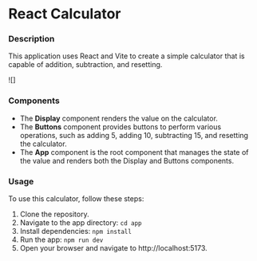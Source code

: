 # React Calculator

### Description
This application uses React and Vite to create a simple calculator that is capable of addition, subtraction, and resetting.

![]

### Components
- The **Display** component renders the value on the calculator.
- The **Buttons** component provides buttons to perform various operations, such as adding 5, adding 10, subtracting 15, and resetting the calculator.
- The **App** component is the root component that manages the state of the value and renders both the Display and Buttons components.

### Usage
To use this calculator, follow these steps:

1. Clone the repository.
2. Navigate to the app directory: `cd app`
3. Install dependencies: `npm install`
4. Run the app: `npm run dev`
5. Open your browser and navigate to http://localhost:5173.